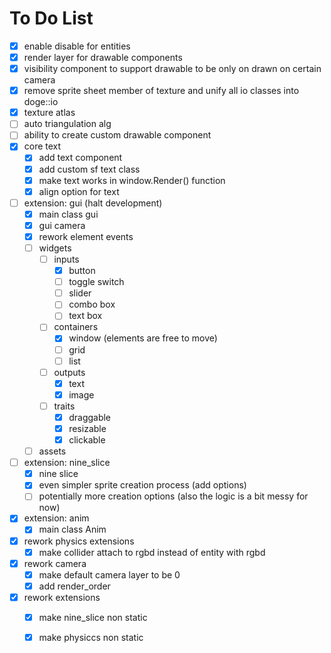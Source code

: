 # To Do List

- [x] enable disable for entities
- [x] render layer for drawable components
- [x] visibility component to support drawable to be only on drawn on certain camera
- [x] remove sprite sheet member of texture and unify all io classes into doge::io
- [x] texture atlas
- [ ] auto triangulation alg
- [ ] ability to create custom drawable component
- [x] core text
  - [x] add text component
  - [x] add custom sf text class
  - [x] make text works in window.Render() function
  - [x] align option for text
- [ ] extension: gui (halt development)
  - [x] main class gui
  - [x] gui camera
  - [x] rework element events
  - [ ] widgets
    - [ ] inputs
      - [x] button
      - [ ] toggle switch
      - [ ] slider
      - [ ] combo box
      - [ ] text box
    - [ ] containers
      - [x] window (elements are free to move)
      - [ ] grid
      - [ ] list
    - [ ] outputs
      - [x] text
      - [x] image
    - [ ] traits
      - [x] draggable
      - [x] resizable
      - [x] clickable
  - [ ] assets
- [ ] extension: nine_slice
  - [x] nine slice
  - [x] even simpler sprite creation process (add options)
  - [ ] potentially more creation options (also the logic is a bit messy for now)
- [x] extension: anim
  - [x] main class Anim
- [x] rework physics extensions
  - [x] make collider attach to rgbd instead of entity with rgbd
- [x] rework camera
  - [x] make default camera layer to be 0
  - [x] add render_order
- [x] rework extensions
  - [x] make nine_slice non static
  - [x] make physiccs non static

